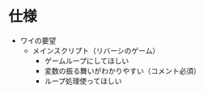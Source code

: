 # 仕様
- ワイの要望
    - メインスクリプト（リバーシのゲーム）
      - ゲームループにしてほしい
      - 変数の振る舞いがわかりやすい（コメント必須）
      - ループ処理使ってほしい

